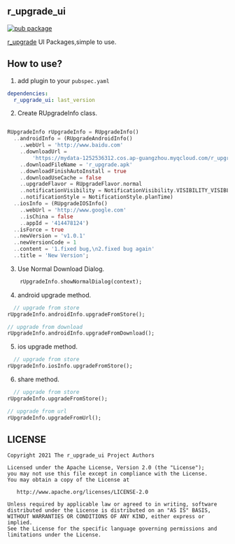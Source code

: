 ## r_upgrade_ui
[![pub package](https://img.shields.io/pub/v/r_upgrade.svg)](https://pub.dartlang.org/packages/r_upgrade_ui)

[r_upgrade](https://pub.dev/packages/r_upgrade) UI Packages,simple to use.

## How to use?

1. add plugin to your `pubspec.yaml`

```yaml
dependencies:
  r_upgrade_ui: last_version
```

2. Create RUpgradeInfo class.

```dart

RUpgradeInfo rUpgradeInfo = RUpgradeInfo()
  ..androidInfo = (RUpgradeAndroidInfo()
    ..webUrl = 'http://www.baidu.com'
    ..downloadUrl =
        'https://mydata-1252536312.cos.ap-guangzhou.myqcloud.com/r_upgrade.apk'
    ..downloadFileName = 'r_upgrade.apk'
    ..downloadFinishAutoInstall = true
    ..downloadUseCache = false
    ..upgradeFlavor = RUpgradeFlavor.normal
    ..notificationVisibility = NotificationVisibility.VISIBILITY_VISIBLE
    ..notificationStyle = NotificationStyle.planTime)
  ..iosInfo = (RUpgradeIOSInfo()
    ..webUrl = 'http://www.google.com'
    ..isChina = false
    ..appId = '414478124')
  ..isForce = true
  ..newVersion = 'v1.0.1'
  ..newVersionCode = 1
  ..content = '1.fixed bug,\n2.fixed bug again'
  ..title = 'New Version';
```

3. Use Normal Download Dialog.

```dart
    rUpgradeInfo.showNormalDialog(context);
```

4. android upgrade method.

```dart
  // upgrade from store
rUpgradeInfo.androidInfo.upgradeFromStore();

// upgrade from download
rUpgradeInfo.androidInfo.upgradeFromDownload();
```

5. ios upgrade method.

```dart
  // upgrade from store
rUpgradeInfo.iosInfo.upgradeFromStore();

```

6. share method.

```dart
  // upgrade from store
rUpgradeInfo.upgradeFromStore();

// upgrade from url
rUpgradeInfo.upgradeFromUrl();
```

## LICENSE

    Copyright 2021 The r_upgrade_ui Project Authors

    Licensed under the Apache License, Version 2.0 (the "License");
    you may not use this file except in compliance with the License.
    You may obtain a copy of the License at

       http://www.apache.org/licenses/LICENSE-2.0

    Unless required by applicable law or agreed to in writing, software
    distributed under the License is distributed on an "AS IS" BASIS,
    WITHOUT WARRANTIES OR CONDITIONS OF ANY KIND, either express or implied.
    See the License for the specific language governing permissions and
    limitations under the License.
